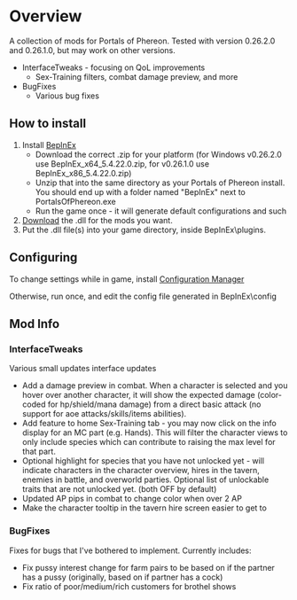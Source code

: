 # Overview

A collection of mods for Portals of Phereon. Tested with version 0.26.2.0 and 0.26.1.0, but may work on other versions.
  - InterfaceTweaks - focusing on QoL improvements
    - Sex-Training filters, combat damage preview, and more
  - BugFixes
    - Various bug fixes

## How to install

1. Install [BepInEx](https://github.com/BepInEx/BepInEx/releases/tag/v5.4.22)
    - Download the correct .zip for your platform (for Windows v0.26.2.0 use BepInEx_x64_5.4.22.0.zip, for v0.26.1.0 use BepInEx_x86_5.4.22.0.zip)
    - Unzip that into the same directory as your Portals of Phereon install. You should end up with a folder named "BepInEx" next to PortalsOfPhereon.exe
    - Run the game once - it will generate default configurations and such
2. [Download](https://github.com/durandal3/PoP-Mods/releases) the .dll for the mods you want.
3. Put the .dll file(s) into your game directory, inside BepInEx\plugins.


## Configuring

To change settings while in game, install [Configuration Manager](https://github.com/BepInEx/BepInEx.ConfigurationManager)

Otherwise, run once, and edit the config file generated in BepInEx\config


## Mod Info

### InterfaceTweaks

Various small updates interface updates
 - Add a damage preview in combat. When a character is selected and you hover over another character, it will show the expected damage (color-coded for hp/shield/mana damage) from a direct basic attack (no support for aoe attacks/skills/items abilities).
 - Add feature to home Sex-Training tab - you may now click on the info display for an MC part (e.g. Hands). This will filter the character views to only include species which can contribute to raising the max level for that part.
 - Optional highlight for species that you have not unlocked yet - will indicate characters in the character overview, hires in the tavern, enemies in battle, and overworld parties. Optional list of unlockable traits that are not unlocked yet. (both OFF by default)
 - Updated AP pips in combat to change color when over 2 AP
 - Make the character tooltip in the tavern hire screen easier to get to


### BugFixes

Fixes for bugs that I've bothered to implement. Currently includes:
 - Fix pussy interest change for farm pairs to be based on if the partner has a pussy (originally, based on if partner has a cock)
 - Fix ratio of poor/medium/rich customers for brothel shows

